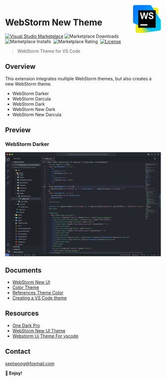 <img align="right" width="90px" src="https://raw.githubusercontent.com/septwong/vscode-webstorm-theme/main/assets/images/logo.png" alt="vscode-webstorm-theme logo" />

# WebStorm New Theme

[![Visual Studio Marketplace](https://img.shields.io/visual-studio-marketplace/v/septwong.vscode-webstorm-theme?color=brightgreen&label=Visual%20Studio%20Marketplace)](https://marketplace.visualstudio.com/items?itemName=septwong.vscode-webstorm-theme)
![Marketplace Downloads](https://img.shields.io/visual-studio-marketplace/d/septwong.vscode-webstorm-theme)&nbsp;
![Marketplace Installs](https://img.shields.io/visual-studio-marketplace/i/septwong.vscode-webstorm-theme)&nbsp;
![Marketplace Rating](https://img.shields.io/visual-studio-marketplace/r/septwong.vscode-webstorm-theme)&nbsp;
[![License](https://img.shields.io/badge/license-MIT-green.svg?style=flat)](https://raw.githubusercontent.com/septwong/vscode-webstorm-theme/main/LICENSE)&nbsp;
<!-- <a href="https://github.com/septwong/vscode-webstorm-theme">
    <img alt="vscode-webstorm-theme Repo stars" src="https://img.shields.io/github/stars/septwong/vscode-webstorm-theme">
</a> -->

> WebStorm Theme for VS Code

## Overview

This extension integrates multiple WebStorm themes, but also creates a new WebStorm theme.

- WebStorm Darker
- WebStorm Darcula
- WebStorm Dark
- WebStorm New Dark
- WebStorm New Darcula

## Preview

### WebStorm Darker

![WebStorm Darker](https://raw.githubusercontent.com/septwong/vscode-webstorm-theme/main/assets/images/preview_webstorm_darker.png)

## Documents

- [WebStorm New UI](https://www.jetbrains.com/help/webstorm/new-ui.html)
- [Color Theme](https://code.visualstudio.com/api/extension-guides/color-theme)
- [References Theme Color](https://code.visualstudio.com/api/references/theme-color)
- [Creating a VS Code theme](https://css-tricks.com/creating-a-vs-code-theme/)

## Resources

- [One Dark Pro](https://marketplace.visualstudio.com/items?itemName=zhuangtongfa.Material-theme)
- [WebStorm New UI Theme](https://marketplace.visualstudio.com/items?itemName=eenaree.webstorm-new-dark)
- [Webstorm Ui Theme For vscode](https://marketplace.visualstudio.com/items?itemName=hylong.webstorm-theme-vscode)

## Contact

septwong@foxmail.com

**🎉 Enjoy!**
